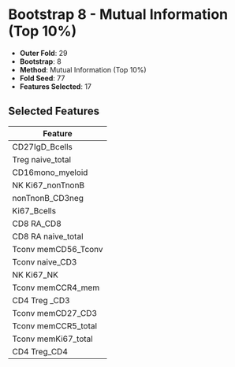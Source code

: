 # Bootstrap 8 - Mutual Information (Top 10%)

- **Outer Fold**: 29
- **Bootstrap**: 8
- **Method**: Mutual Information (Top 10%)
- **Fold Seed**: 77
- **Features Selected**: 17

## Selected Features

| Feature |
|---------|
| CD27IgD_Bcells |
| Treg naive_total |
| CD16mono_myeloid |
| NK Ki67_nonTnonB |
| nonTnonB_CD3neg |
| Ki67_Bcells |
| CD8 RA_CD8 |
| CD8 RA naive_total |
| Tconv memCD56_Tconv |
| Tconv naive_CD3 |
| NK Ki67_NK |
| Tconv memCCR4_mem |
| CD4 Treg _CD3 |
| Tconv memCD27_CD3 |
| Tconv memCCR5_total |
| Tconv memKi67_total |
| CD4 Treg_CD4 |
